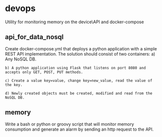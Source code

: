 # devops
Utility for monitoring memory on the device\API and docker-compose

## api_for_data_nosql
Create docker-compose.yml that deploys a python application with a simple REST API implementation. The solution should consist of two containers:
    a) Any NoSQL DB.

    b) A python application using Flask that listens on port 8080 and accepts only GET, POST, PUT methods.

    c) Create a value key=value, change key=new_value, read the value of the key.

    d) Newly created objects must be created, modified and read from the NoSQL DB.

## memory

Write a bash or python or groovy script that will monitor memory consumption and generate an alarm by sending an http request to the API.